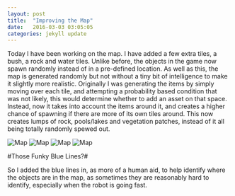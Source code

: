 ```yaml
---
layout: post
title:  "Improving the Map"
date:   2016-03-03 03:05:05
categories: jekyll update
---
```


Today I have been working on the map. I have added a few extra tiles, a bush, a
rock and water tiles. Unlike before, the objects in the game now spawn randomly
instead of in a pre-defined location. As well as this, the map is generated
randomly but not without a tiny bit of intelligence to make it slightly more
realistic. Originally I was generating the items by simply moving over each
tile, and attempting a probability based condition that was not likely, this
would determine whether to add an asset on that space. Instead, now it takes
into account the items around it, and creates a higher chance of spawning if
there are more of its own tiles around. This now creates lumps of rock,
pools/lakes and vegetation patches, instead of it all being totally randomly
spewed out.

![Map](http://i.imgur.com/K1MujZ9.png)
![Map](http://i.imgur.com/gEPxUmR.png)
![Map](http://i.imgur.com/82y3SeR.png)
![Map](http://i.imgur.com/7J4X2aO.png)

#Those Funky Blue Lines?#

So I added the blue lines in, as more of a human aid, to help identify where the
objects are in the map, as sometimes they are reasonably hard to identify,
especially when the robot is going fast.


[jekyll]:      http://jekyllrb.com
[jekyll-gh]:   https://github.com/jekyll/jekyll
[jekyll-help]: https://github.com/jekyll/jekyll-help

